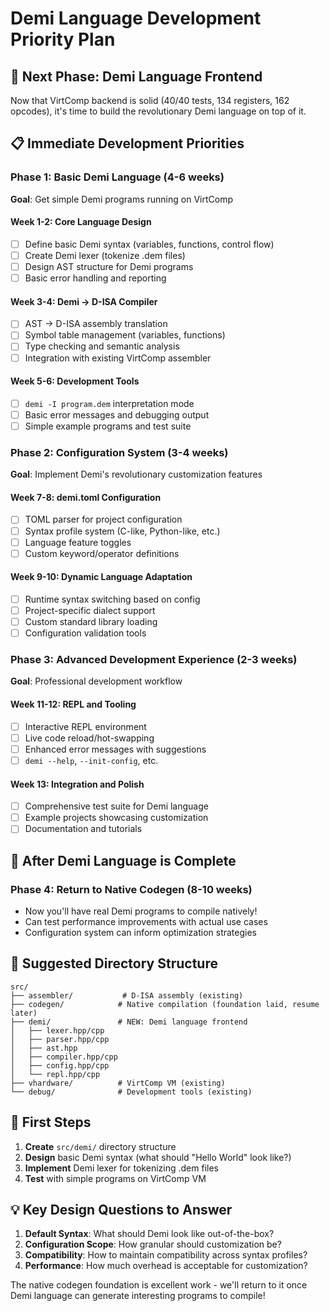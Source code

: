 # Demi Language Development Priority Plan

## 🎯 Next Phase: Demi Language Frontend

Now that VirtComp backend is solid (40/40 tests, 134 registers, 162 opcodes), it's time to build the revolutionary Demi language on top of it.

## 📋 Immediate Development Priorities

### Phase 1: Basic Demi Language (4-6 weeks)
**Goal**: Get simple Demi programs running on VirtComp

#### Week 1-2: Core Language Design
- [ ] Define basic Demi syntax (variables, functions, control flow)
- [ ] Create Demi lexer (tokenize .dem files)
- [ ] Design AST structure for Demi programs
- [ ] Basic error handling and reporting

#### Week 3-4: Demi → D-ISA Compiler
- [ ] AST → D-ISA assembly translation
- [ ] Symbol table management (variables, functions)
- [ ] Type checking and semantic analysis
- [ ] Integration with existing VirtComp assembler

#### Week 5-6: Development Tools
- [ ] `demi -I program.dem` interpretation mode
- [ ] Basic error messages and debugging output
- [ ] Simple example programs and test suite

### Phase 2: Configuration System (3-4 weeks)
**Goal**: Implement Demi's revolutionary customization features

#### Week 7-8: demi.toml Configuration
- [ ] TOML parser for project configuration
- [ ] Syntax profile system (C-like, Python-like, etc.)
- [ ] Language feature toggles
- [ ] Custom keyword/operator definitions

#### Week 9-10: Dynamic Language Adaptation
- [ ] Runtime syntax switching based on config
- [ ] Project-specific dialect support
- [ ] Custom standard library loading
- [ ] Configuration validation tools

### Phase 3: Advanced Development Experience (2-3 weeks)
**Goal**: Professional development workflow

#### Week 11-12: REPL and Tooling
- [ ] Interactive REPL environment
- [ ] Live code reload/hot-swapping
- [ ] Enhanced error messages with suggestions
- [ ] `demi --help`, `--init-config`, etc.

#### Week 13: Integration and Polish
- [ ] Comprehensive test suite for Demi language
- [ ] Example projects showcasing customization
- [ ] Documentation and tutorials

## 🚀 After Demi Language is Complete

### Phase 4: Return to Native Codegen (8-10 weeks)
- Now you'll have real Demi programs to compile natively!
- Can test performance improvements with actual use cases
- Configuration system can inform optimization strategies

## 📁 Suggested Directory Structure

```
src/
├── assembler/           # D-ISA assembly (existing)
├── codegen/            # Native compilation (foundation laid, resume later)
├── demi/               # NEW: Demi language frontend
│   ├── lexer.hpp/cpp
│   ├── parser.hpp/cpp
│   ├── ast.hpp
│   ├── compiler.hpp/cpp
│   ├── config.hpp/cpp
│   └── repl.hpp/cpp
├── vhardware/          # VirtComp VM (existing)
└── debug/              # Development tools (existing)
```

## 🎯 First Steps

1. **Create** `src/demi/` directory structure
2. **Design** basic Demi syntax (what should "Hello World" look like?)
3. **Implement** Demi lexer for tokenizing .dem files
4. **Test** with simple programs on VirtComp VM

## 💡 Key Design Questions to Answer

1. **Default Syntax**: What should Demi look like out-of-the-box?
2. **Configuration Scope**: How granular should customization be?
3. **Compatibility**: How to maintain compatibility across syntax profiles?
4. **Performance**: How much overhead is acceptable for customization?

The native codegen foundation is excellent work - we'll return to it once Demi language can generate interesting programs to compile!
